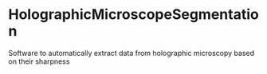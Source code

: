 # HolographicMicroscopeSegmentation
Software to automatically extract data from holographic microscopy based on their sharpness
